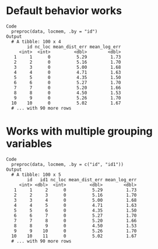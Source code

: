# Default behavior works

    Code
      preproc(data, locmem, .by = "id")
    Output
      # A tibble: 100 x 4
            id nc_loc mean_dist_err mean_log_err
         <int>  <int>         <dbl>        <dbl>
       1     1      0          5.29         1.73
       2     2      0          5.16         1.70
       3     3      0          5.00         1.68
       4     4      0          4.71         1.63
       5     5      0          4.35         1.50
       6     6      0          5.27         1.70
       7     7      0          5.20         1.66
       8     8      0          4.50         1.53
       9     9      0          5.26         1.70
      10    10      0          5.02         1.67
      # ... with 90 more rows

# Works with multiple grouping variables

    Code
      preproc(data, locmem, .by = c("id", "id1"))
    Output
      # A tibble: 100 x 5
            id   id1 nc_loc mean_dist_err mean_log_err
         <int> <dbl>  <int>         <dbl>        <dbl>
       1     1     2      0          5.29         1.73
       2     2     3      0          5.16         1.70
       3     3     4      0          5.00         1.68
       4     4     5      0          4.71         1.63
       5     5     6      0          4.35         1.50
       6     6     7      0          5.27         1.70
       7     7     8      0          5.20         1.66
       8     8     9      0          4.50         1.53
       9     9    10      0          5.26         1.70
      10    10    11      0          5.02         1.67
      # ... with 90 more rows

